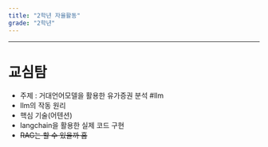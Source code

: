 ```yaml
---
title: "2학년 자율활동"
grade: "2학년"
---
```


---

# 교심탐

- 주제 : 거대언어모델을 활용한 유가증권 분석 #llm
- llm의 작동 원리
- 핵심 기술(어텐션)
- langchain을 활용한 실제 코드 구현
- ~~RAG는 할 수 있을까 흠~~
